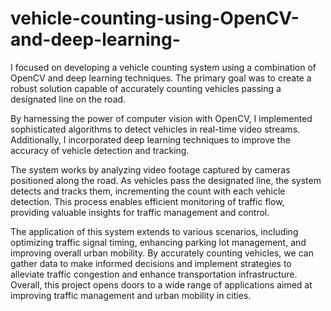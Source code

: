 # vehicle-counting-using-OpenCV-and-deep-learning-

 I focused on developing a vehicle counting system using a combination of OpenCV and deep learning techniques. The primary goal was to create a robust solution capable of accurately counting vehicles passing a designated line on the road.

By harnessing the power of computer vision with OpenCV, I implemented sophisticated algorithms to detect vehicles in real-time video streams. Additionally, I incorporated deep learning techniques to improve the accuracy of vehicle detection and tracking.

The system works by analyzing video footage captured by cameras positioned along the road. As vehicles pass the designated line, the system detects and tracks them, incrementing the count with each vehicle detection. This process enables efficient monitoring of traffic flow, providing valuable insights for traffic management and control.

The application of this system extends to various scenarios, including optimizing traffic signal timing, enhancing parking lot management, and improving overall urban mobility. By accurately counting vehicles, we can gather data to make informed decisions and implement strategies to alleviate traffic congestion and enhance transportation infrastructure. Overall, this project opens doors to a wide range of applications aimed at improving traffic management and urban mobility in cities.
